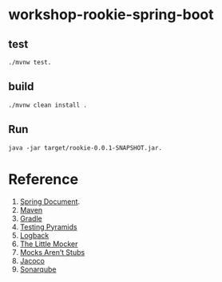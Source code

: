 # workshop-rookie-spring-boot


## test
```./mvnw test.```

## build 
```./mvnw clean install .```

## Run
```java -jar target/rookie-0.0.1-SNAPSHOT.jar.```

# Reference
1. [Spring Document](https://docs.spring.io/spring/docs/current/spring-framework-reference/index.html).
2. [Maven](https://maven.apache.org)
3. [Gradle](https://gradle.org)
4. [Testing Pyramids](https://watirmelon.blog/testing-pyramids)
5. [Logback](https://logback.qos.ch)
6. [The Little Mocker](https://blog.cleancoder.com/uncle-bob/2014/05/14/TheLittleMocker.html)
7. [Mocks Aren’t Stubs](https://martinfowler.com/articles/mocksArentStubs.html)
8. [Jacoco](https://site.mockito.org)
9. [Sonarqube](https://www.sonarqube.org/)
